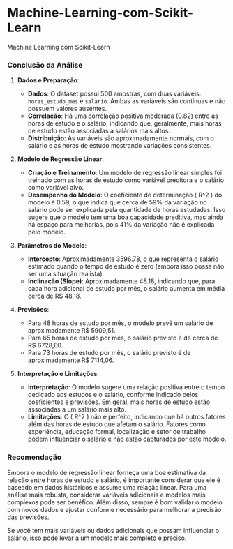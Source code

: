 # Machine-Learning-com-Scikit-Learn
Machine Learning com Scikit-Learn

### Conclusão da Análise

1. **Dados e Preparação**:
   - **Dados**: O dataset possui 500 amostras, com duas variáveis: `horas_estudo_mes` e `salario`. Ambas as variáveis são contínuas e não possuem valores ausentes.
   - **Correlação**: Há uma correlação positiva moderada (0.82) entre as horas de estudo e o salário, indicando que, geralmente, mais horas de estudo estão associadas a salários mais altos.
   - **Distribuição**: As variáveis são aproximadamente normais, com o salário e as horas de estudo mostrando variações consistentes.

2. **Modelo de Regressão Linear**:
   - **Criação e Treinamento**: Um modelo de regressão linear simples foi treinado com as horas de estudo como variável preditora e o salário como variável alvo.
   - **Desempenho do Modelo**: O coeficiente de determinação \( R^2 \) do modelo é 0.59, o que indica que cerca de 59% da variação no salário pode ser explicada pela quantidade de horas estudadas. Isso sugere que o modelo tem uma boa capacidade preditiva, mas ainda há espaço para melhorias, pois 41% da variação não é explicada pelo modelo.

3. **Parâmetros do Modelo**:
   - **Intercepto**: Aproximadamente 3596.78, o que representa o salário estimado quando o tempo de estudo é zero (embora isso possa não ser uma situação realista).
   - **Inclinação (Slope)**: Aproximadamente 48.18, indicando que, para cada hora adicional de estudo por mês, o salário aumenta em média cerca de R$ 48,18.

4. **Previsões**:
   - Para 48 horas de estudo por mês, o modelo prevê um salário de aproximadamente R$ 5909,51.
   - Para 65 horas de estudo por mês, o salário previsto é de cerca de R$ 6728,60.
   - Para 73 horas de estudo por mês, o salário previsto é de aproximadamente R$ 7114,06.

5. **Interpretação e Limitações**:
   - **Interpretação**: O modelo sugere uma relação positiva entre o tempo dedicado aos estudos e o salário, conforme indicado pelos coeficientes e previsões. Em geral, mais horas de estudo estão associadas a um salário mais alto.
   - **Limitações**: O \( R^2 \) não é perfeito, indicando que há outros fatores além das horas de estudo que afetam o salário. Fatores como experiência, educação formal, localização e setor de trabalho podem influenciar o salário e não estão capturados por este modelo.

### Recomendação

Embora o modelo de regressão linear forneça uma boa estimativa da relação entre horas de estudo e salário, é importante considerar que ele é baseado em dados históricos e assume uma relação linear. Para uma análise mais robusta, considerar variáveis adicionais e modelos mais complexos pode ser benéfico. Além disso, sempre é bom validar o modelo com novos dados e ajustar conforme necessário para melhorar a precisão das previsões.

Se você tem mais variáveis ou dados adicionais que possam influenciar o salário, isso pode levar a um modelo mais completo e preciso.
